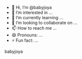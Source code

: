 - 👋 Hi, I’m @babyjoya
- 👀 I’m interested in ...
- 🌱 I’m currently learning ...
- 💞️ I’m looking to collaborate on ...
- 📫 How to reach me ...
- 😄 Pronouns: ...
- ⚡ Fun fact: ...

<!---
babyjoya/babyjoya is a ✨ special ✨ repository because its `README.md` (this file) appears on your GitHub profile.
You can click the Preview link to take a look at your changes.
--->
babyjoya 
